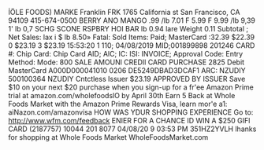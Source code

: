 İÖLE FOODS) MARKE Franklin FRK 1765 California st San Francisco, CA 94109 415-674-0500 BERRY ANO MANGO .99 /lb 7.01 F 5.99 F 9.99 /lb 9,39 1' lb 0,7 SCHG SCONE RSPBRY HOI BAR lb 0.94 lare Weight 0.11 Subtotal ; Net Sales: lax i $ lb 8.50» Fatal: Sold Items: Paid; MasterCard :32.39 $22.39 0 $23.19 3 $23.19 15:53:20 1 110; 04/08/2019 MID;001899898 201246 CARD #: Chip Card: Chip Card AID; AlC; IC: ISI: INVOICE; Approval Code: Entry Method: Mode: 800 SALE AMOUNl CREDIl CARD PURCHASE 2825 Debit MasterCard A000D000041010 0206 DE5249DBAD3DCAF1 ARC: NZUDIY 500100364 NZUDIY Cntctless Issuer $23.19 APPROVED BY ISSUER Save $10 on your next $20 purchase when you sign-up for a fr'ee Amazon Prime trial at amazon.com/wholefoodslO by April 30th Earn 5 Back at Whole Foods Market with the Amazon Prime Rewards Visa, learn mor'e a1: aiNazon.com/amazonvisa HOW WAS YDUR SHOPPING EXPERIENCE Go to: http://www.wfm.com/feedback ENIER FOR A CHANCE ID WIN A $250 GIFl CARD (2187757) 10044 201 8077 04/08/20 9 03:53 PM 351HZ2YVLH lhanks for shopping at Whole Foods Market WholeFoodsMarket.com